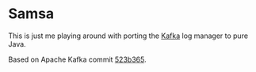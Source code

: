 Samsa
=====

This is just me playing around with porting the [Kafka](http://kafka.apache.org/)
log manager to pure Java.

Based on Apache Kafka commit [523b365](https://github.com/apache/kafka/commit/523b36589e942cb99a95debd2c45e795ae533d08).
